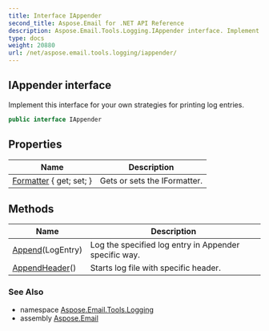 ```yaml
---
title: Interface IAppender
second_title: Aspose.Email for .NET API Reference
description: Aspose.Email.Tools.Logging.IAppender interface. Implement this interface for your own strategies for printing log entries
type: docs
weight: 20880
url: /net/aspose.email.tools.logging/iappender/
---
```

## IAppender interface

Implement this interface for your own strategies for printing log entries.

```csharp
public interface IAppender
```

## Properties

| Name | Description |
| --- | --- |
| [Formatter](../../aspose.email.tools.logging/iappender/formatter/) { get; set; } | Gets or sets the IFormatter. |

## Methods

| Name | Description |
| --- | --- |
| [Append](../../aspose.email.tools.logging/iappender/append/)(LogEntry) | Log the specified log entry in Appender specific way. |
| [AppendHeader](../../aspose.email.tools.logging/iappender/appendheader/)() | Starts log file with specific header. |

### See Also

* namespace [Aspose.Email.Tools.Logging](../../aspose.email.tools.logging/)
* assembly [Aspose.Email](../../)


